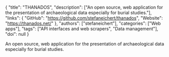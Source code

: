{
  "title": "THANADOS",
  "description": ["An open source, web application for the presentation of archaeological data especially for burial studies."],
  "links": {
    "GitHub": "https://github.com/stefaneichert/thanados",
    "Website": "https://thanados.net/"
  },
  "authors": ["stefaneichert"],
  "categories": ["Web apps"],
  "tags": ["API interfaces and web scrapers", "Data management"],
  "doi": null
}

<!-- Generated by csv2md.R – do not edit by hand -->

An open source, web application for the presentation of archaeological data especially for burial studies.
